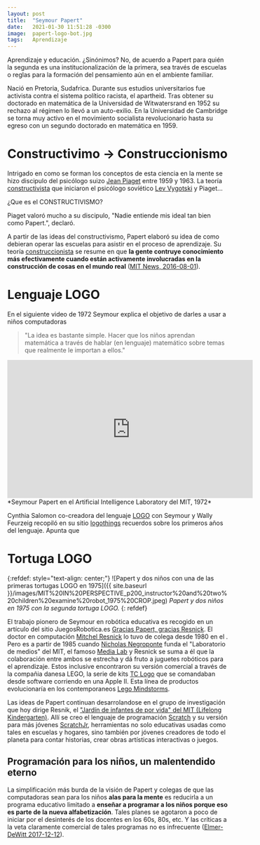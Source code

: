```yaml
---
layout: post
title:  "Seymour Papert"
date:   2021-01-30 11:51:28 -0300
image:  papert-logo-bot.jpg
tags:   Aprendizaje
---
```

<!--
![Papert con una de sus primeras tortugas LOGO y el dibujo que hicieron niños con ella. Una niña da instrucciones en un teclado de botones para dibujar con su tortula LOG.]({{ site.baseurl }}/images/MIT%20IN%20PERSPECTIVE_p200_instructor%20and%20two%20children%20examine%20robot_1975%20CROP.jpeg){: .center-image }
-->
Aprendizaje y educación. ¿Sinónimos?
No, de acuerdo a Papert para quién la segunda es una institucionalización de la primera, sea través de escuelas o reglas para la formación del pensamiento aún en el ambiente familiar.

Nació en Pretoria, Sudafrica.
Durante sus estudios universitarios fue activista contra el sistema político racista, el apartheid.
Tras obtener su doctorado en matemática de la Universidad de Witwatersrand en 1952 su rechazo al régimen lo llevó a un auto-exilio.
En la Universidad de Cambridge se torna muy activo en el movimiento socialista revolucionario hasta su egreso con un segundo doctorado en matemática en 1959.

# Constructivimo -> Construccionismo
Intrigado en como se forman los conceptos de esta ciencia en la mente se hizo discipulo del psicólogo suizo [Jean Piaget][Jean Piaget Wikipedia] entre 1959 y 1963.
La teoría [constructivista][Constructivismo Wikipedia] que iniciaron el psicólogo sovíético [Lev Vygotski][Lev Vygotski Wikipedia] y Piaget...

¿Que es el CONSTRUCTIVISMO?

Piaget valoró mucho a su discipulo, "Nadie entiende mis ideal tan bien como Papert.", declaró.

A partir de las ideas del constructivismo, Papert elaboró su idea de como debieran operar las escuelas para asistir en el proceso de aprendizaje.
Su teoría [construccionista][Construccionismo Wikipedia] se resume en que **la gente contruye conocimiento más efectivamente cuando están activamente involucradas en la construcción de cosas en el mundo real** ([MIT News, 2016-08-01]).



# Lenguaje LOGO


En el siguiente video de 1972 Seymour explica el objetivo de darles a usar a niños computadoras
> "La idea es bastante simple. Hacer que los niños aprendan matemática a través de hablar (en lenguaje) matemático sobre temas que realmente le importan a ellos."

<iframe width="560" height="315" src="https://www.youtube.com/embed/xMzojQFyMo0" frameborder="0" allow="accelerometer; autoplay; clipboard-write; encrypted-media; gyroscope; picture-in-picture" allowfullscreen></iframe>
*Seymour Papert en el Artificial Intelligence Laboratory del MIT, 1972*



Cynthia Salomon co-creadora del lenguaje [LOGO][LOGO Wikipedia] con Seymour y Wally Feurzeig recopiló en su sitio [logothings][logothings] recuerdos sobre los primeros años del lenguaje.
Apunta que 

# Tortuga LOGO
{:refdef: style="text-align: center;"}
![Papert y dos niños con una de las primeras tortugas LOGO en 1975]({{ site.baseurl }}/images/MIT%20IN%20PERSPECTIVE_p200_instructor%20and%20two%20children%20examine%20robot_1975%20CROP.jpeg)
*Papert y dos niños en 1975 con la segunda tortuga LOGO.*
{: refdef}

El trabajo pionero de Seymour en robótica educativa es recogido en un artículo del sitio JuegosRobotica.es [Gracias Papert, gracias Resnick][Gracias Papert, gracias Resnick]. 
El doctor en computación [Mitchel Resnick][Mitchel Resnick Wikipedia] lo tuvo de colega desde 1980 en el .
Pero es a partir de 1985 cuando [Nicholas Negroponte][Nicholas Negroponte Wikipedia] funda el "Laboratorio de medios" del MIT, el famoso [Media Lab][Media Lab website] y Resnick se suma a él que la colaboración entre ambos se estrecha y dá fruto a juguetes robóticos para el aprendizaje.
Estos inclusive encontraron su versión comercial a través de la compañia danesa LEGO, la serie de kits [TC Logo][TC Logo] que se comandaban desde software corriendo en una Apple II.
Esta línea de productos evolucionaría en los contemporaneos [Lego Mindstorms][Lego Mindstorms].

Las ideas de Papert continuan desarrolandose en el grupo de investigación que hoy dirige Resnik, el ["Jardín de infantes de por vida" del MIT (Lifelong Kindergarten)][Lifelong Kindergarten]. 
Allí se creo el lenguaje de programación [Scratch][Scratch] y su versión para más jóvenes [ScratchJr][ScratchJr], herramientas no solo educativas usadas como tales en escuelas y hogares, sino también por jóvenes creadores de todo el planeta para contar historias, crear obras artísticas interactivas o juegos.


## Programación para los niños, un malentendido eterno
La simplificación más burda de la visión de Papert y colegas de que las computadoras sean para los niños **alas para la mente** es reducirla a un programa educativo limitado a **enseñar a programar a los niños porque eso es parte de la nueva alfabetización**.
Tales planes se agotaron a poco de iniciar por el desinterés de los docentes en los 60s, 80s, etc.
Y las críticas a la veta claramente comercial de tales programas no es infrecuente ([Elmer-DeWitt 2017-12-12]).



[comment]: # (Referencias)
[Seymour Papert Wikipedia]: https://es.wikipedia.org/wiki/Seymour_Papert 
[Jean Piaget Wikipedia]: https://es.wikipedia.org/wiki/Jean_Piaget
[Lev Vygotski Wikipedia]: https://es.wikipedia.org/wiki/Lev_Vygotski 
[Constructivismo Wikipedia]: https://es.wikipedia.org/wiki/Constructivismo_(pedagog%C3%ADa)
[Construccionismo Wikipedia]: https://es.wikipedia.org/wiki/Construccionismo
[MIT News, 2016-08-01]: https://news.mit.edu/2016/seymour-papert-pioneer-of-constructionist-learning-dies-0801 "Professor Emeritus Seymour Papert, pioneer of constructionist learning, dies at 88 | MIT News | 2016-08-01"

[LOGO Wikipedia]: https://es.wikipedia.org/wiki/Logo_(lenguaje_de_programaci%C3%B3n) 
[logothings]: https://logothings.github.io/logothings/

[Gracias Papert, gracias Resnick]: https://juegosrobotica.es/gracias-papert-resnick/ 
[Mitchel Resnick Wikipedia]: https://es.wikipedia.org/wiki/Mitchel_Resnick
[Media Lab website]: https://www.media.mit.edu/
[Nicholas Negroponte Wikipedia]: https://es.wikipedia.org/wiki/Nicholas_Negroponte 
[TC Logo]: https://www.applefritter.com/content/lego-tc-logo
[TC Logo 2]: https://lukazi.blogspot.com/2014/07/lego-legos-first-programmable-product.html
[Lego Mindstorms]: https://www.lego.com/mindstorms

[Lifelong Kindergarten]: https://www.media.mit.edu/groups/lifelong-kindergarten/overview/
[Scratch]: https://scratch.mit.edu/
[ScratchJr]: https://www.scratchjr.org/

[Elmer-DeWitt 2017-12-12]: https://www.ped30.com/2017/12/12/apple-everyone-can-code-deja-vu/
